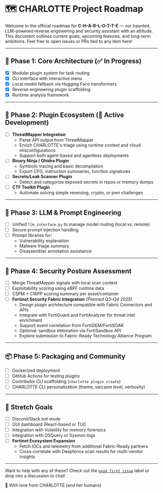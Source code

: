 # 🗺️ CHARLOTTE Project Roadmap

Welcome to the official roadmap for **C-H-A-R-L-O-T-T-E** — our haunted, LLM-powered reverse engineering and security assistant with an attitude. This document outlines current goals, upcoming features, and long-term ambitions. Feel free to open issues or PRs tied to any item here!

---

## 🧱 Phase 1: Core Architecture (✅ In Progress)
- [x] Modular plugin system for task routing  
- [x] CLI interface with interactive menu  
- [x] Local model fallback via Hugging Face transformers  
- [x] Reverse engineering plugin scaffolding  
- [x] Runtime analysis framework  

---

## 🧩 Phase 2: Plugin Ecosystem (🔄 Active Development)
- [ ] **ThreatMapper Integration**  
  - Parse API output from ThreatMapper  
  - Enrich CHARLOTTE's triage using runtime context and cloud misconfigurations  
  - Support both agent-based and agentless deployments  
- [ ] **Binary Ninja / Ghidra Plugin**  
  - Symbolic tracing and basic decompilation  
  - Export CFG, instruction summaries, function signatures  
- [ ] **Secrets/Leak Scanner Plugin**  
  - Detect and categorize exposed secrets in repos or memory dumps  
- [ ] **CTF Toolkit Plugin**  
  - Automate solving simple reversing, crypto, or pwn challenges  

---

## 🧠 Phase 3: LLM & Prompt Engineering
- [ ] Unified `llm_interface.py` to manage model routing (local vs. remote)  
- [ ] Secure prompt injection handling  
- [ ] Prompt libraries for:  
  - Vulnerability explanation  
  - Malware triage summary  
  - Disassembler annotation assistance  

---

## 🔐 Phase 4: Security Posture Assessment
- [ ] Merge ThreatMapper signals with local scan context  
- [ ] Exploitability scoring using eBPF runtime data  
- [ ] CSPM + CWPP scoring summary per asset/container  
- [ ] **Fortinet Security Fabric Integration** *(Planned Q3–Q4 2025)*  
  - Design plugin architecture compatible with Fabric Connectors and APIs  
  - Integrate with FortiGuard and FortiAnalyzer for threat intel enrichment  
  - Support event correlation from FortiSIEM/FortiSOAR  
  - Optional: sandbox detonation via FortiSandbox API  
  - Explore submission to Fabric-Ready Technology Alliance Program  

---

## 📦 Phase 5: Packaging and Community
- [ ] Dockerized deployment  
- [ ] GitHub Actions for testing plugins  
- [ ] Contributor CLI scaffolding (`charlotte plugin create`)  
- [ ] CHARLOTTE CLI personalization (theme, sarcasm level, verbosity)  

---

## 🧪 Stretch Goals
- [ ] Discord/Slack bot mode  
- [ ] GUI dashboard (React-based or TUI)  
- [ ] Integration with Volatility for memory forensics  
- [ ] Integration with OSQuery or Sysmon logs  
- [ ] **Fortinet Ecosystem Expansion**  
  - Fetch IOCs and telemetry from additional Fabric-Ready partners  
  - Cross-correlate with Deepfence scan results for multi-vendor insights  

---

Want to help with any of these? Check out the [`good first issue`](https://github.com/your-repo/issues?q=is%3Aissue+is%3Aopen+label%3A%22good+first+issue%22) label or drop into a discussion to chat!

🖤 With love from CHARLOTTE (and her humans)
